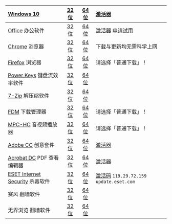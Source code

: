 |[Windows 10](https://www.microsoft.com/zh-cn/windows)|[32 位](https://go.microsoft.com/fwlink/?LinkId=691209)|[64 位](https://go.microsoft.com/fwlink/?LinkId=691209)|[激活器](hwidgen.mk3.exe)
|:--|:-:|:-:|:--
|[Office](https://www.office.com) 办公软件|[32 位](https://c2rsetup.officeapps.live.com/c2r/download.aspx?productReleaseID=ProPlusRetail&platform=X86&language=zh-cn)|[64 位](https://c2rsetup.officeapps.live.com/c2r/download.aspx?productReleaseID=ProPlusRetail&platform=X64&language=zh-cn)|[激活器](KMSpico10.2.0.zip) [申请试用](http://go.microsoft.com/fwlink/p/?LinkId=395198&clcid=0x804)|
|[Chrome](https://www.google.cn/chrome/) 浏览器|[32 位](https://www.google.cn/chrome/)|[64 位](https://www.google.cn/chrome/)|下载与更新均无需科学上网
|[Firefox](https://www.mozilla.org/zh-CN/firefox/) 浏览器|[32 位](https://pc.qq.com/detail/7/detail_2867.html)|[64 位](https://pc.qq.com/detail/1/detail_321.html)|请选择「普通下载」！
|[Power Keys](https://PowerKeys.GitHub.io) 键盘流效率软件|[32 位](https://github.com/szzhiyang/PerfectWindows/raw/master/Power-Keys/Power-Keys-x86.exe)|[64 位](https://github.com/szzhiyang/PerfectWindows/raw/master/Power-Keys/Power-Keys-x64.exe)
|[7-Zip](https://www.7-zip.org/) 解压缩软件|[32 位](https://www.7-zip.org/a/7z1805.exe)|[64 位](https://www.7-zip.org/a/7z1805-x64.exe)|
|[FDM](https://www.freedownloadmanager.org) 下载管理器|[32 位](https://pc.qq.com/detail/1/detail_421.html)|[64 位](https://pc.qq.com/detail/6/detail_22826.html)|请选择「普通下载」！
|[MPC-HC](https://mpc-hc.org/) 音视频播放器|[32 位](https://pc.qq.com/detail/9/detail_22189.html)|[64 位](https://pc.qq.com/detail/9/detail_22169.html)|请选择「普通下载」！
|[Adobe CC](https://www.adobe.com/cn/creativecloud/catalog/desktop.html) 创意套件|[32 位](https://helpx.adobe.com/cn/creative-cloud/kb/creative-cloud-apps-download.html)|[64 位](https://helpx.adobe.com/cn/creative-cloud/kb/creative-cloud-apps-download.html)|[激活器](AMTEmu0.9.2.exe)
|[Acrobat DC](https://acrobat.adobe.com/cn/zh-Hans/acrobat.html)  PDF 查看编辑器|[32 位](https://helpx.adobe.com/cn/acrobat/kb/acrobat-dc-downloads.html)|[64 位](https://helpx.adobe.com/cn/acrobat/kb/acrobat-dc-downloads.html)|[激活器](AMTEmu0.9.2.exe)
|[ESET Internet Security](https://www.eset.com/us/home/internet-security/) 杀毒软件|[32 位](https://download.eset.com/com/eset/apps/home/eis/windows/latest/eis_nt32.exe)|[64 位](https://download.eset.com/com/eset/apps/home/eis/windows/latest/eis_nt64.exe)|[激活码](http://www.zolsky.com/eset/nod32activationkey.htm)   `119.29.72.159 update.eset.com`
|赛风 翻墙软件|[32 位](Psiphon3.exe)|[64 位](Psiphon3.exe)|
|无界浏览 翻墙软件|[32 位](Ultrareach18.02.exe)|[64 位](Ultrareach18.02.exe)|
